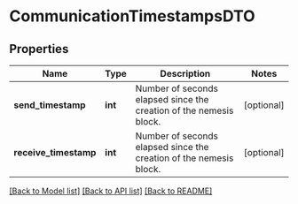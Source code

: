 # CommunicationTimestampsDTO

## Properties
Name | Type | Description | Notes
------------ | ------------- | ------------- | -------------
**send_timestamp** | **int** | Number of seconds elapsed since the creation of the nemesis block. | [optional] 
**receive_timestamp** | **int** | Number of seconds elapsed since the creation of the nemesis block. | [optional] 

[[Back to Model list]](../README.md#documentation-for-models) [[Back to API list]](../README.md#documentation-for-api-endpoints) [[Back to README]](../README.md)


